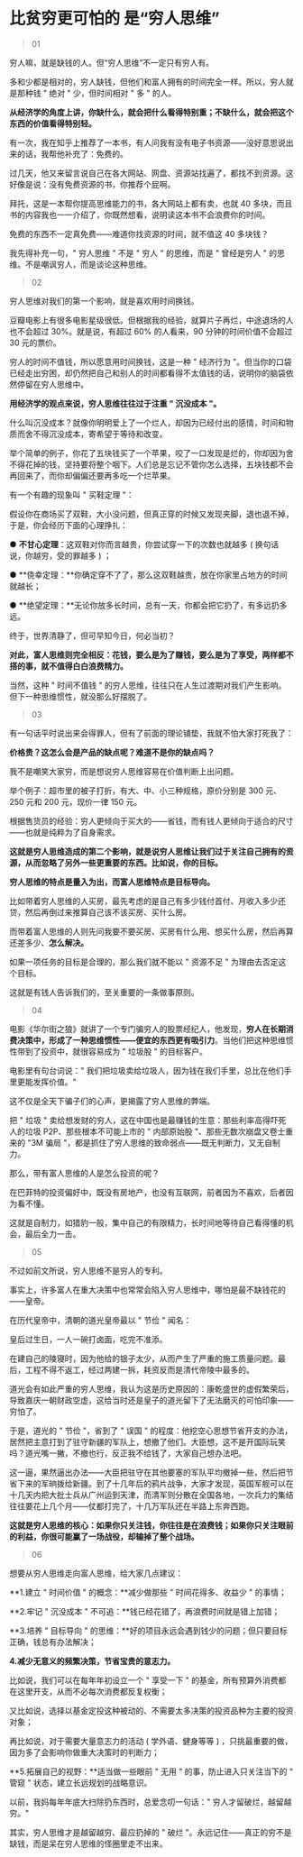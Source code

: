 # 比贫穷更可怕的 是“穷人思维”

> 01
>

穷人嘛，就是缺钱的人。但“穷人思维”不一定只有穷人有。

多和少都是相对的，穷人缺钱，但他们和富人拥有的时间完全一样。所以，穷人就是那种钱 " 绝对 " 少，但时间相对 " 多 " 的人。

**从经济学的角度上讲，你缺什么，就会把什么看得特别重；不缺什么，就会把这个东西的价值看得特别轻。**

有一次，我在知乎上推荐了一本书，有人问我有没有电子书资源——没好意思说出来的话，我帮他补充了：免费的。

过几天，他又来留言说自己在各大网站、网盘、资源站找遍了，都找不到资源。这好像是说：没有免费资源的书，你推荐个屁啊。

拜托，这是一本帮你提高思维能力的书，各大网站上都有卖，也就 40 多块，而且书的内容我也一一介绍了，你既然想看，说明读这本书不会浪费你的时间。

免费的东西不一定真免费——难道你找资源的时间，就不值这 40 多块钱？

我先得补充一句，" 穷人思维 " 不是 " 穷人 " 的思维，而是 " 曾经是穷人 " 的思维。不是嘲讽穷人，而是谈论这种思维。

>  02
>

穷人思维对我们的第一个影响，就是喜欢用时间换钱。

豆瓣电影上有很多电影星级很低。但根据我的经验，就算片子再烂，中途退场的人也不会超过 30%。就是说，有超过 60% 的人看来，90 分钟的时间价值不会超过 30 元的票价。

穷人的时间不值钱，所以愿意用时间换钱，这是一种 " 经济行为 "。但当你的口袋已经走出穷困，却仍然把自己和别人的时间都看得不太值钱的话，说明你的脑袋依然停留在穷人思维中。

**用经济学的观点来说，穷人思维往往过于注重 " 沉没成本 "。**

什么叫沉没成本？就像你明明爱上了一个烂人，却因为已经付出的感情，时间和物质而舍不得沉没成本，寄希望于等待和改变。

举个简单的例子，你花了五块钱买了一个苹果，咬了一口发现是烂的，你却因为舍不得花掉的钱，坚持要将整个咽下。人们总是忘记不管你怎么选择，五块钱都不会再回来了，而你却偏偏还要再多吃一个烂苹果。

有一个有趣的现象叫 " 买鞋定理 "：

假设你在商场买了双鞋，大小没问题，但真正穿的时候又发现夹脚，退也退不掉，于是，你会经历下面的心理挣扎：

● **不甘心定理**：这双鞋对你而言越贵，你尝试穿一下的次数也就越多 ( 换句话说，你越穷，受的罪越多 ) ；

● **侥幸定理：**你确定穿不了了，那么这双鞋越贵，放在你家里占地方的时间就越长；

● **绝望定理：**无论你放多长时间，总有一天，你都会把它扔了，有多远扔多远。

终于，世界清静了，但可早知今日，何必当初？

**对此，富人思维则完全相反：花钱，要么是为了赚钱，要么是为了享受，两样都不搭的事，就不值得白白浪费精力。**

当然，这种 " 时间不值钱 " 的穷人思维，往往只在人生过渡期对我们产生影响。但下一种思维惯性，就没那么好摆脱了。

>  03
>

有一句话平时说出来会得罪人，但有了前面的理论铺垫，我就不怕大家打死我了：

**价格贵？这怎么会是产品的缺点呢？难道不是你的缺点吗？**

我不是嘲笑大家穷，而是想说穷人思维容易在价值判断上出问题。

举个例子：超市里的被子打折，有大、中、小三种规格，原价分别是 300 元、250 元和 200 元，现价一律 150 元。

根据售货员的经验：穷人更倾向于买大的——省钱，而有钱人更倾向于适合的尺寸——也就是纯粹为了自身需求。

**这就是穷人思维造成的第二个影响，就是说穷人思维让我们过于关注自己拥有的资源，从而忽略了另外一些更重要的东西。比如说，你的目标。**

**穷人思维的特点是量入为出，而富人思维特点是目标导向。**

比如带着穷人思维的人买房，最先考虑的是自己有多少钱付首付、月收入多少还贷，然后再倒过来推算自己该不该买房、买什么房。

而带着富人思维的人则先问我要不要买房、买房有什么用、想买什么房，然后再算还差多少、**怎么解决。**

如果一项任务的目标是合理的，那么我们就不能以 " 资源不足 " 为理由去否定这个目标。

这就是有钱人告诉我们的，至关重要的一条做事原则。

>  04
>

电影《华尔街之狼》就讲了一个专门骗穷人的股票经纪人，他发现，**穷人在长期消费决策中，形成了一种思维惯性——便宜的东西更有吸引力**。当他们把这种思维惯性带到了投资中，就很容易成为 " 垃圾股 " 的目标客户。

电影里有句台词说：" 我们把垃圾卖给垃圾人，因为钱在我们手里，总比在他们手里更能发挥价值。"

这不仅是全天下骗子们的心声，更揭露了穷人思维的弊端。

把 " 垃圾 " 卖给想发财的穷人，这在中国也是最赚钱的生意：那些利率高得吓死人的垃圾 P2P、那些根本不可能上市的 " 内部原始股 "、那些无数次崩盘又卷士重来的 "3M 骗局 "，都是抓住了穷人思维的致命弱点——既无判断力，又无自制力。

那么，带有富人思维的人是怎么投资的呢？

在巴菲特的投资偏好中，既没有房地产，也没有互联网，前者因为不喜欢，后者因为看不懂。

这就是自制力，如猎豹一般，集中自己的有限精力，长时间地等待自己看得懂的机会，最后全力一击。

>  05
>

不过如前文所说，穷人思维不是穷人的专利。

事实上，许多富人在重大决策中也常常会陷入穷人思维中，哪怕是最不缺钱花的——皇帝。

在历代皇帝中，清朝的道光皇帝最以 " 节俭 " 闻名：

皇后过生日，一人一碗打卤面，吃完不准添。

在建自己的陵寝时，因为他给的银子太少，从而产生了严重的施工质量问题。最后，工程不得不返工，经过两建一拆，耗资反而是清代帝陵中最多的。

道光会有如此严重的穷人思维，我认为这是历史原因的：康乾盛世的虚假繁荣后，导致嘉庆一朝财政空虚，这给当时还是皇子的道光留下了无法磨灭的可怕印象——穷怕了。

于是，道光的 " 节俭 "，省到了 " 误国 " 的程度：他挖空心思想节省开支的办法，居然把主意打到了驻守新疆的军队上，想撤了他们。大臣想，这不是开国际玩笑吗？道光嘴一撇，不撤也行，反正我不给钱了，大家自己想办法吧。

这一逼，果然逼出办法——大臣把驻守在其他要塞的军队平均撤掉一些，然后把节省下来的军晌拨给新疆。到了十几年后的鸦片战争，大家才发现，英国军舰可以在十几天内把大批士兵从广州运到天津，而清军则分散在全国各地，一次兵力的集结往往要花上几个月——仗都打完了，十几万军队还在半路上东奔西跑。

 **这就是穷人思维的核心：如果你只关注钱，你往往是在浪费钱；如果你只关注眼前的利益，你很可能赢了一场战役，却输掉了整个战场。**

>  06

想要从穷人思维走向富人思维，给大家几点建议：

**1.建立 " 时间价值 " 的概念：**减少做那些 " 时间花得多、收益少 " 的事情；

 **2.牢记 " 沉没成本 " 不可追：**钱已经花错了，再浪费时间就是错上加错；

**3.培养 " 目标导向 " 的思维：**好的项目永远会遇到钱少的问题；但只要目标正确，钱总有办法解决；

 **4.减少无意义的频繁决策，节省宝贵的意志力。**

比如说，我们可以在每年年初设立一个 " 享受一下 " 的基金，所有预算外消费都在这里开支，从而不必每次消费都反复权衡；

 又比如说，选择以基金定投这种被动的、不需要太多决策的投资品种为主要的投资对象；

 再比如说，对于需要大量意志力的活动 ( 学外语、健身等等 ) ，只挑最重要的做，因为多了会影响你做重大决策时的判断力；

 **5.拓展自己的视野：**适当做一些眼前 " 无用 " 的事，防止进入只关注当下的 " 管窥 " 状态，建立长远规划的战略意识。

以前，我妈每年年底大扫除扔东西时，总爱念叨一句话：" 穷人才留破烂，越留越穷。"

其实，穷人思维才是越留越穷、最应扔掉的 " 破烂 "。永远记住——真正的穷不是缺钱，而是呆在穷人思维的怪圈里走不出来。
